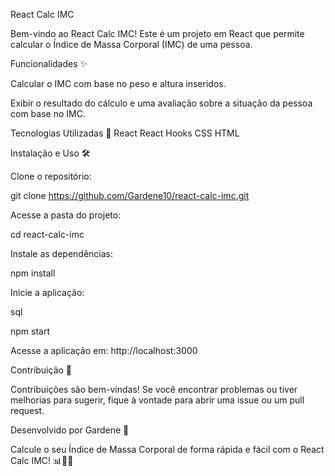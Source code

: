 React Calc IMC

Bem-vindo ao React Calc IMC! Este é um projeto em React que permite calcular o Índice de Massa Corporal (IMC) de uma pessoa.

Funcionalidades ✨

Calcular o IMC com base no peso e altura inseridos.

Exibir o resultado do cálculo e uma avaliação sobre a situação da pessoa com base no IMC.

Tecnologias Utilizadas 🚀
React
React Hooks
CSS
HTML

Instalação e Uso 🛠️

Clone o repositório:

git clone https://github.com/Gardene10/react-calc-imc.git

Acesse a pasta do projeto:

cd react-calc-imc

Instale as dependências:

npm install

Inicie a aplicação:

sql

npm start

Acesse a aplicação em: http://localhost:3000

Contribuição 💬

Contribuições são bem-vindas! Se você encontrar problemas ou tiver melhorias para sugerir, fique à vontade para abrir uma issue ou um pull request.

Desenvolvido por Gardene 👋

Calcule o seu Índice de Massa Corporal de forma rápida e fácil com o React Calc IMC! 📊🏋️‍♀️
